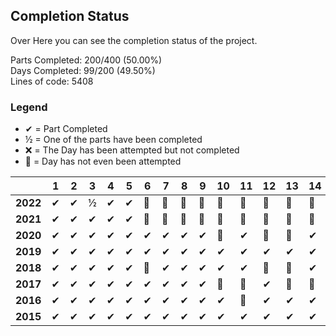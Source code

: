 ## Completion Status

Over Here you can see the completion status of the project.

Parts Completed: 200/400 (50.00%)
<br>
Days Completed: 99/200 (49.50%)
<br>
Lines of code: 5408

### Legend

- ✔ = Part Completed
- ½ = One of the parts have been completed
- ❌ = The Day has been attempted but not completed
- 🚫 = Day has not even been attempted

||1|2|3|4|5|6|7|8|9|10|11|12|13|14|15|16|17|18|19|20|21|22|23|24|25|
|---|---|---|---|---|---|---|---|---|---|---|---|---|---|---|---|---|---|---|---|---|---|---|---|---|---|
|**2022**|✔|✔|½|✔|✔|🚫|🚫|🚫|🚫|🚫|🚫|🚫|🚫|🚫|🚫|🚫|🚫|🚫|🚫|🚫|🚫|🚫|🚫|🚫|🚫|
|**2021**|✔|✔|✔|✔|✔|🚫|🚫|🚫|🚫|🚫|🚫|🚫|🚫|🚫|🚫|🚫|🚫|🚫|🚫|🚫|🚫|🚫|🚫|🚫|🚫|
|**2020**|✔|✔|✔|✔|✔|✔|✔|✔|✔|🚫|✔|🚫|🚫|✔|✔|🚫|🚫|🚫|🚫|🚫|🚫|🚫|🚫|🚫|🚫|
|**2019**|✔|✔|✔|✔|✔|✔|✔|✔|✔|✔|✔|✔|✔|✔|✔|🚫|🚫|🚫|🚫|🚫|🚫|🚫|🚫|🚫|🚫|
|**2018**|✔|✔|✔|✔|✔|🚫|✔|✔|✔|✔|✔|🚫|🚫|✔|🚫|🚫|✔|🚫|🚫|🚫|🚫|🚫|🚫|🚫|🚫|
|**2017**|✔|✔|✔|✔|✔|✔|✔|✔|✔|🚫|🚫|✔|🚫|🚫|🚫|🚫|🚫|🚫|🚫|🚫|🚫|🚫|🚫|🚫|🚫|
|**2016**|✔|✔|✔|✔|✔|✔|✔|✔|✔|✔|🚫|✔|✔|✔|✔|✔|✔|✔|✔|✔|✔|✔|✔|✔|❌|
|**2015**|✔|✔|✔|✔|✔|✔|✔|✔|✔|✔|✔|✔|✔|✔|❌|✔|❌|✔|½|✔|🚫|🚫|✔|❌|🚫|
